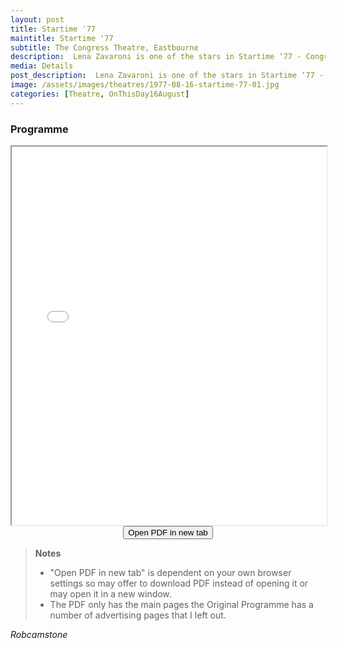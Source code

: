 ```yaml
---
layout: post
title: Startime '77
maintitle: Startime '77
subtitle: The Congress Theatre, Eastbourne
description:  Lena Zavaroni is one of the stars in Startime ‘77 - Congress Theatre, Eastbourne.
media: Details
post_description:  Lena Zavaroni is one of the stars in Startime ‘77 - Congress Theatre, Eastbourne.
image: /assets/images/theatres/1977-08-16-startime-77-01.jpg
categories: [Theatre, OnThisDay16August]
---
```


### Programme
<iframe src="/assets/pdf/1977-08-16-startime77.pdf" width="100%" height="605px">This browser does not support PDFs.</iframe>

<div style="text-align:center;"><form action="/assets/pdf/1977-08-16-startime77.pdf" target="_blank"><input type="submit" value="Open PDF in new tab" /></form></div>

> **Notes**
> * "Open PDF in new tab" is dependent on your own browser settings so may offer to download PDF instead of opening it or may open it in a new window.
> * The PDF only has the main pages the Original Programme has a number of advertising pages that I left out.

<cite>Robcamstone</cite>

